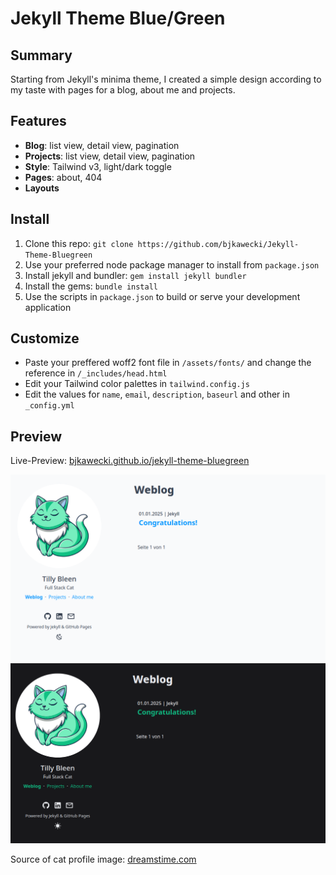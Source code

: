 <!-- [![Jekyll Themes Badge](https://img.shields.io/badge/featured%20on-JT-red.svg)](https://jekyll-themes.com/[bjkawecki]/[Jekyll-Theme-Bluegreen]) -->

# Jekyll Theme Blue/Green 

## Summary

Starting from Jekyll's minima theme, I created a simple design according to my taste with pages for a blog, about me and projects.

## Features

- **Blog**: list view, detail view, pagination
- **Projects**: list view, detail view, pagination
- **Style**: Tailwind v3, light/dark toggle
- **Pages**: about, 404
- **Layouts**

## Install

1. Clone this repo: `git clone https://github.com/bjkawecki/Jekyll-Theme-Bluegreen`
2. Use your preferred node package manager to install from `package.json`
3. Install jekyll and bundler: `gem install jekyll bundler`
4. Install the gems: `bundle install`
5. Use the scripts in `package.json` to build or serve your development application

## Customize

- Paste your preffered woff2 font file in `/assets/fonts/` and change the reference in `/_includes/head.html`
- Edit your Tailwind color palettes in `tailwind.config.js`
- Edit the values for `name`, `email`, `description`, `baseurl` and other in `_config.yml`

## Preview

Live-Preview: [bjkawecki.github.io/jekyll-theme-bluegreen](https://bjkawecki.github.io/jekyll-theme-bluegreen/)

![preview-blog-blue](/assets/preview/blue.png) 
![preview-blog-green](/assets/preview/green.png) 

Source of cat profile image: [dreamstime.com](https://www.dreamstime.com/adorable-minty-green-cat-cartoon-design-perfect-playful-illustrations-image354438289)